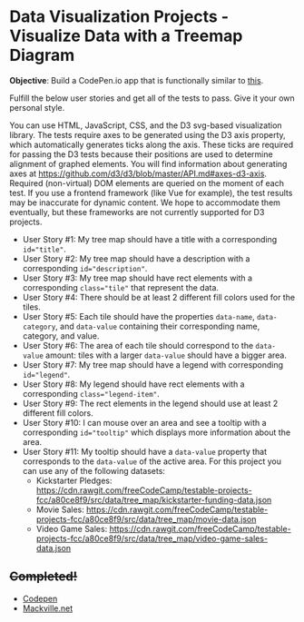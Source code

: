 # Data Visualization Projects - Visualize Data with a Treemap Diagram

**Objective**: Build a CodePen.io app that is functionally similar to [this](https://codepen.io/freeCodeCamp/full/KaNGNR).


Fulfill the below user stories and get all of the tests to pass. Give it your own personal style.

You can use HTML, JavaScript, CSS, and the D3 svg-based visualization library. The tests require axes to be generated using the D3 axis property, which automatically generates ticks along the axis. These ticks are required for passing the D3 tests because their positions are used to determine alignment of graphed elements. You will find information about generating axes at https://github.com/d3/d3/blob/master/API.md#axes-d3-axis. Required (non-virtual) DOM elements are queried on the moment of each test. If you use a frontend framework (like Vue for example), the test results may be inaccurate for dynamic content. We hope to accommodate them eventually, but these frameworks are not currently supported for D3 projects.


* User Story #1: My tree map should have a title with a corresponding `id="title"`.
* User Story #2: My tree map should have a description with a corresponding `id="description"`.
* User Story #3: My tree map should have rect elements with a corresponding `class="tile"` that represent the data.
* User Story #4: There should be at least 2 different fill colors used for the tiles.
* User Story #5: Each tile should have the properties `data-name`, `data-category`, and `data-value` containing their corresponding name, category, and value.
* User Story #6: The area of each tile should correspond to the `data-value` amount: tiles with a larger `data-value` should have a bigger area.
* User Story #7: My tree map should have a legend with corresponding `id="legend"`.
* User Story #8: My legend should have rect elements with a corresponding `class="legend-item"`.
* User Story #9: The rect elements in the legend should use at least 2 different fill colors.
* User Story #10: I can mouse over an area and see a tooltip with a corresponding `id="tooltip"` which displays more information about the area.
* User Story #11: My tooltip should have a `data-value` property that corresponds to the `data-value` of the active area.
For this project you can use any of the following datasets:
  * Kickstarter Pledges: https://cdn.rawgit.com/freeCodeCamp/testable-projects-fcc/a80ce8f9/src/data/tree_map/kickstarter-funding-data.json
  * Movie Sales: https://cdn.rawgit.com/freeCodeCamp/testable-projects-fcc/a80ce8f9/src/data/tree_map/movie-data.json
  * Video Game Sales: https://cdn.rawgit.com/freeCodeCamp/testable-projects-fcc/a80ce8f9/src/data/tree_map/video-game-sales-data.json


## ~~Completed!~~
  * [Codepen](#)
  * [Mackville.net](#)